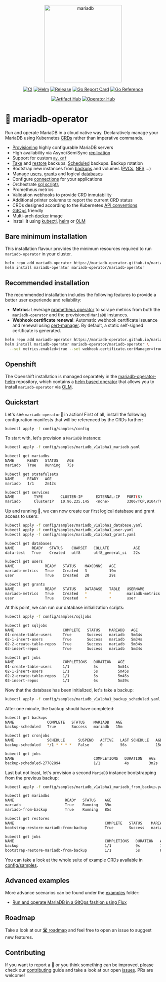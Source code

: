 <p align="center">
<img src="https://mariadb-operator.github.io/mariadb-operator/assets/mariadb-operator.png" alt="mariadb" width="250"/>
</p>

<p align="center">
<a href="https://github.com/mariadb-operator/mariadb-operator/actions/workflows/ci.yml"><img src="https://github.com/mariadb-operator/mariadb-operator/actions/workflows/ci.yml/badge.svg" alt="CI"></a>
<a href="https://github.com/mariadb-operator/mariadb-operator/actions/workflows/helm.yml"><img src="https://github.com/mariadb-operator/mariadb-operator/actions/workflows/helm.yml/badge.svg" alt="Helm"></a>
<a href="https://github.com/mariadb-operator/mariadb-operator/actions/workflows/release.yml"><img src="https://github.com/mariadb-operator/mariadb-operator/actions/workflows/release.yml/badge.svg" alt="Release"></a>
<a href="https://goreportcard.com/report/github.com/mariadb-operator/mariadb-operator"><img src="https://goreportcard.com/badge/github.com/mariadb-operator/mariadb-operator" alt="Go Report Card"></a>
<a href="https://pkg.go.dev/github.com/mariadb-operator/mariadb-operator"><img src="https://pkg.go.dev/badge/github.com/mariadb-operator/mariadb-operator.svg" alt="Go Reference"></a>
</p>

<p align="center">
<a href="https://artifacthub.io/packages/helm/mariadb-operator/mariadb-operator"><img src="https://img.shields.io/endpoint?url=https://artifacthub.io/badge/repository/mariadb-operator" alt="Artifact Hub"></a>
<a href="https://operatorhub.io/operator/mariadb-operator"><img src="https://img.shields.io/badge/Operator%20Hub-mariadb--operator-red" alt="Operator Hub"></a>
</p>

# 🦭 mariadb-operator

Run and operate MariaDB in a cloud native way. Declaratively manage your MariaDB using Kubernetes [CRDs](https://kubernetes.io/docs/tasks/extend-kubernetes/custom-resources/custom-resource-definitions/) rather than imperative commands.

- [Provisioning](./config/samples/mariadb_v1alpha1_mariadb.yaml) highly configurable MariaDB servers
- High availability via Async/SemiSync [replication](./config/samples/mariadb_v1alpha1_mariadb_replication.yaml)
- Support for custom [`my.cnf`](./config/samples/mariadb_v1alpha1_mariadb_config.yaml)
- [Take](./config/samples/mariadb_v1alpha1_backup.yaml) and [restore](./config/samples/mariadb_v1alpha1_restore.yaml) backups. [Scheduled](./config/samples/mariadb_v1alpha1_backup_scheduled.yaml) backups. Backup rotation
- Bootstrap new instances from [backups](./config/samples/mariadb_v1alpha1_mariadb_from_backup.yaml) and volumes ([PVCs](./config/samples/mariadb_v1alpha1_mariadb_from_pvc.yaml), [NFS](./config/samples/mariadb_v1alpha1_mariadb_from_nfs.yaml) ...)
- Manage [users](./config/samples/mariadb_v1alpha1_user.yaml), [grants](./config/samples/mariadb_v1alpha1_grant.yaml) and logical [databases](./config/samples/mariadb_v1alpha1_database.yaml)
- Configure [connections](./config/samples/mariadb_v1alpha1_connection.yaml) for your applications
- Orchestrate [sql scripts](./config/samples/sqljobs)
- Prometheus metrics
- Validation webhooks to provide CRD inmutability
- Additional printer columns to report the current CRD status
- CRDs designed according to the Kubernetes [API conventions](https://github.com/kubernetes/community/blob/master/contributors/devel/sig-architecture/api-conventions.md)
- [GitOps](https://opengitops.dev/) friendly
- Multi-arch [docker](https://github.com/orgs/mariadb-operator/packages/container/package/mariadb-operator) image
- Install it using [kubectl](./deploy/manifests), [helm](https://artifacthub.io/packages/helm/mariadb-operator/mariadb-operator) or [OLM](https://operatorhub.io/operator/mariadb-operator) 

## Bare minimum installation

This installation flavour provides the minimum resources required to run `mariadb-operator` in your cluster.

```bash
helm repo add mariadb-operator https://mariadb-operator.github.io/mariadb-operator
helm install mariadb-operator mariadb-operator/mariadb-operator
```

## Recommended installation

The recommended installation includes the following features to provide a better user experiende and reliability:
- **Metrics**: Leverage [prometheus operator](https://github.com/prometheus-community/helm-charts/tree/main/charts/kube-prometheus-stack) to scrape metrics from both the `mariadb-operator` and the provisioned `MariaDB` instances.
- **Webhook certificate renewal**: Automatic webhook certificate issuance and renewal using  [cert-manager](https://cert-manager.io/docs/installation/). By default, a static self-signed certificate is generated.

```bash
helm repo add mariadb-operator https://mariadb-operator.github.io/mariadb-operator
helm install mariadb-operator mariadb-operator/mariadb-operator \
  --set metrics.enabled=true --set webhook.certificate.certManager=true
```

## Openshift

The Openshift installation is managed separately in the [mariadb-operator-helm](https://github.com/mariadb-operator/mariadb-operator-helm) repository, which contains a [helm based operator](https://sdk.operatorframework.io/docs/building-operators/helm/) that allows you to install `mariadb-operator` via [OLM](https://olm.operatorframework.io/docs/).

## Quickstart

Let's see `mariadb-operator`🦭 in action! First of all, install the following configuration manifests that will be referenced by the CRDs further:
```bash
kubectl apply -f config/samples/config
```

To start with, let's provision a `MariaDB` instance:
```bash
kubectl apply -f config/samples/mariadb_v1alpha1_mariadb.yaml
```
```bash
kubectl get mariadbs
NAME      READY   STATUS    AGE
mariadb   True    Running   75s

kubectl get statefulsets
NAME      READY   AGE
mariadb   1/1     2m12s

kubectl get services
NAME         TYPE        CLUSTER-IP      EXTERNAL-IP   PORT(S)             AGE
mariadb      ClusterIP   10.96.235.145   <none>        3306/TCP,9104/TCP   2m17s
```
Up and running 🚀, we can now create our first logical database and grant access to users:
```bash
kubectl apply -f config/samples/mariadb_v1alpha1_database.yaml
kubectl apply -f config/samples/mariadb_v1alpha1_user.yaml
kubectl apply -f config/samples/mariadb_v1alpha1_grant.yaml
```
```bash
kubectl get databases
NAME        READY   STATUS    CHARSET   COLLATE           AGE
data-test   True    Created   utf8      utf8_general_ci   22s

kubectl get users
NAME              READY   STATUS    MAXCONNS   AGE
mariadb-metrics   True    Created   3          19m
user              True    Created   20         29s

kubectl get grants
NAME              READY   STATUS    DATABASE   TABLE   USERNAME          GRANTOPT   AGE
mariadb-metrics   True    Created   *          *       mariadb-metrics   false      19m
user              True    Created   *          *       user              true       36s
```
At this point, we can run our database initialization scripts:
```bash
kubectl apply -f config/samples/sqljobs
```
```bash
kubectl get sqljobs
NAME                      COMPLETE   STATUS    MARIADB   AGE
01-create-table-users     True       Success   mariadb   5m34s
02-1-insert-users         True       Success   mariadb   5m34s
02-2-create-table-repos   True       Success   mariadb   5m34s
03-insert-repos           True       Success   mariadb   5m34s

kubectl get jobs
NAME                      COMPLETIONS   DURATION   AGE
01-create-table-users     1/1           5s         5m51s
02-1-insert-users         1/1           5s         5m45s
02-2-create-table-repos   1/1           5s         5m45s
03-insert-repos           1/1           6s         5m39s
```

Now that the database has been initialized, let's take a backup:
```bash
kubectl apply -f config/samples/mariadb_v1alpha1_backup_scheduled.yaml
```
After one minute, the backup should have completed:
```bash
kubectl get backups
NAME               COMPLETE   STATUS    MARIADB   AGE
backup-scheduled   True       Success   mariadb   15m

kubectl get cronjobs
NAME               SCHEDULE      SUSPEND   ACTIVE   LAST SCHEDULE   AGE
backup-scheduled   */1 * * * *   False     0        56s             15m

kubectl get jobs
NAME                                    COMPLETIONS   DURATION   AGE
backup-scheduled-27782894               1/1           4s         3m2s
```
Last but not least, let's provision a second `MariaDB` instance bootstrapping from the previous backup:
```bash
kubectl apply -f config/samples/mariadb_v1alpha1_mariadb_from_backup.yaml
``` 
```bash
kubectl get mariadbs
NAME                       READY   STATUS    AGE
mariadb                    True    Running   39m
mariadb-from-backup        True    Running   85s

kubectl get restores
NAME                                         COMPLETE   STATUS    MARIADB               AGE
bootstrap-restore-mariadb-from-backup        True       Success   mariadb-from-backup   72s

kubectl get jobs
NAME                                         COMPLETIONS   DURATION   AGE
backup                                       1/1           9s         12m
bootstrap-restore-mariadb-from-backup        1/1           5s         84s
``` 
You can take a look at the whole suite of example CRDs available in [config/samples](./config/samples/).

## Advanced examples

More advance scenarios can be found under the [examples](./examples/) folder:
- [Run and operate MariaDB in a GitOps fashion using Flux](./examples/flux/)

## Roadmap

Take a look at our [🛣️ roadmap](./ROADMAP.md) and feel free to open an issue to suggest new features.


## Contributing

If you want to report a 🐛 or you think something can be improved, please check our [contributing](./CONTRIBUTING.md) guide and take a look at our open [issues](https://github.com/mariadb-operator/mariadb-operator/issues). PRs are welcome!
